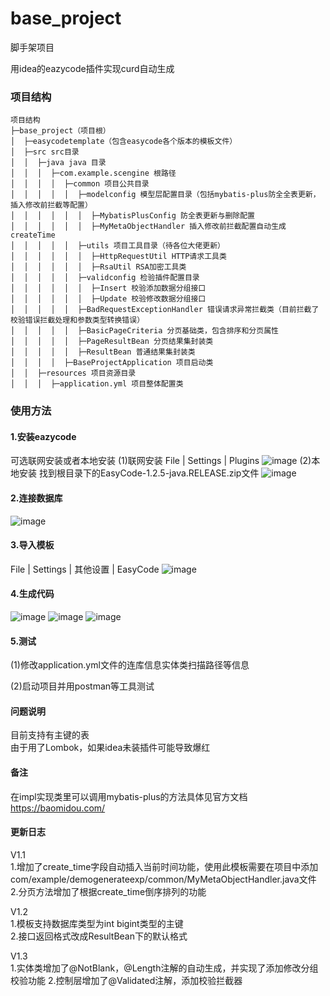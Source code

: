 # base_project

脚手架项目

用idea的eazycode插件实现curd自动生成

### 项目结构
```
项目结构
├─base_project（项目根）
│  ├─easycodetemplate（包含easycode各个版本的模板文件）
│  ├─src src目录
│  │  ├─java java 目录
│  │  │  ├─com.example.scengine 根路径
│  │  │  │  ├─common 项目公共目录
│  │  │  │  │  ├─modelconfig 模型层配置目录（包括mybatis-plus防全全表更新，插入修改前拦截等配置）
│  │  │  │  │  │  ├─MybatisPlusConfig 防全表更新与删除配置
│  │  │  │  │  │  ├─MyMetaObjectHandler 插入修改前拦截配置自动生成createTime
│  │  │  │  │  ├─utils 项目工具目录（待各位大佬更新）
│  │  │  │  │  │  ├─HttpRequestUtil HTTP请求工具类
│  │  │  │  │  │  ├─RsaUtil RSA加密工具类
│  │  │  │  │  ├─validconfig 检验插件配置目录
│  │  │  │  │  │  ├─Insert 校验添加数据分组接口
│  │  │  │  │  │  ├─Update 校验修改数据分组接口
│  │  │  │  │  ├─BadRequestExceptionHandler 错误请求异常拦截类（目前拦截了校验错误拦截处理和参数类型转换错误）
│  │  │  │  │  ├─BasicPageCriteria 分页基础类，包含排序和分页属性
│  │  │  │  │  ├─PageResultBean 分页结果集封装类
│  │  │  │  │  ├─ResultBean 普通结果集封装类
│  │  │  │  ├─BaseProjectApplication 项目启动类
│  │  ├─resources 项目资源目录
│  │  │  ├─application.yml 项目整体配置类
```
### 使用方法
#### 1.安装eazycode
可选联网安装或者本地安装
(1)联网安装
File | Settings | Plugins
![image](img/1656039779950.jpg)
(2)本地安装
找到根目录下的EasyCode-1.2.5-java.RELEASE.zip文件
![image](img/1656040143078.jpg)
#### 2.连接数据库
![image](img/1656040314169.jpg)
#### 3.导入模板
File | Settings | 其他设置 | EasyCode
![image](img/1660792123973.jpg)
#### 4.生成代码
![image](img/1656040433257.jpg)
![image](img/1656048109433.jpg)
![image](img/1656048278796.jpg)
#### 5.测试
(1)修改application.yml文件的连库信息实体类扫描路径等信息

(2)启动项目并用postman等工具测试

#### 问题说明
目前支持有主键的表<br>
由于用了Lombok，如果idea未装插件可能导致爆红

#### 备注
在impl实现类里可以调用mybatis-plus的方法具体见官方文档
https://baomidou.com/

#### 更新日志
V1.1<br>
1.增加了create_time字段自动插入当前时间功能，使用此模板需要在项目中添加com/example/demogenerateexp/common/MyMetaObjectHandler.java文件<br>
2.分页方法增加了根据create_time倒序排列的功能

V1.2<br>
1.模板支持数据库类型为int bigint类型的主键<br>
2.接口返回格式改成ResultBean下的默认格式

V1.3<br>
1.实体类增加了@NotBlank，@Length注解的自动生成，并实现了添加修改分组校验功能
2.控制层增加了@Validated注解，添加校验拦截器